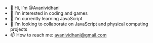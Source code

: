 - 👋 Hi, I’m @Avanividhani
- 👀 I’m interested in coding and games 
- 🌱 I’m currently learning JavaScript
- 💞️ I’m looking to collaborate on JavaScript and physical computing projects 
- 📫 How to reach me: avanividhani@gmail.com

<!---
Avanividhani/Avanividhani is a ✨ special ✨ repository because its `README.md` (this file) appears on your GitHub profile.
You can click the Preview link to take a look at your changes.
--->
